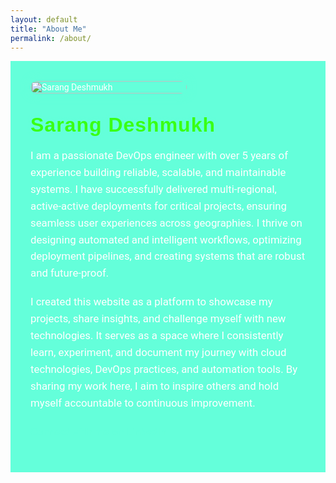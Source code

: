 ```yaml
---
layout: default
title: "About Me"
permalink: /about/
---
```


<div class="about-page">

  <!-- Photo -->
  <div class="about-photo">
    <img src="{{ '/assets/images/photo.png' | relative_url }}" alt="Sarang Deshmukh">
  </div>

  <!-- Bio -->
  <div class="about-bio">
    <h2>Sarang Deshmukh</h2>
    <p>
      I am a passionate DevOps engineer with over 5 years of experience building reliable, scalable, and maintainable systems. I have successfully delivered multi-regional, active-active deployments for critical projects, ensuring seamless user experiences across geographies. I thrive on designing automated and intelligent workflows, optimizing deployment pipelines, and creating systems that are robust and future-proof.
    </p>
    <p>
      I created this website as a platform to showcase my projects, share insights, and challenge myself with new technologies. It serves as a space where I consistently learn, experiment, and document my journey with cloud technologies, DevOps practices, and automation tools. By sharing my work here, I aim to inspire others and hold myself accountable to continuous improvement.
    </p>
    <p>
      <a href="https://www.linkedin.com/in/sarang-deshmukh-125197182/" target="_blank" rel="noopener">Connect with me on LinkedIn</a>
    </p>
  </div>

</div>

<style>
/* Importing Google Fonts */
@import url('https://fonts.googleapis.com/css2?family=Rubik:wght@500;700&family=Roboto:wght@400;500&display=swap');

/* Container */
.about-page {
  display: flex;
  flex-wrap: wrap;
  align-items: center;
  gap: 2rem;
  padding: 2rem;
  background: #64FFDA; /* changed from radial-gradient to solid color */
  color: #fff;
  /* Setting base font */
  font-family: 'Roboto', sans-serif;
}

/* Photo */
.about-photo {
  flex: 0 0 250px;
}

.about-photo img {
  width: 100%;
  border-radius: 12px;
  /* Subtle neon glow */
  box-shadow: 0 0 15px #64FFDA;
  transition: transform 0.3s ease, box-shadow 0.3s ease;
}

/* Bio */
.about-bio {
  flex: 1 1 500px;
  font-size: 1.05rem;
}

.about-bio h2 {
  font-family: 'Rubik', sans-serif;
  font-size: 2rem;
  color: #39FF14;
  margin: 0;
  margin-bottom: 0.5rem;
  /* Neon text glow effect */
  text-shadow: 0 0 6px #64FFDA;
  letter-spacing: 1px;
}

.about-bio h3 {
  font-family: 'Rubik', sans-serif;
  font-size: 1.25rem;
  font-weight: 400;
  color: #ccc;
  margin: 0 0 1rem;
  font-style: italic;
}

.about-bio p {
  line-height: 1.6;
  margin-bottom: 1.2rem;
}

.about-bio a {
  color: #64FFDA;
  text-decoration: none;
  font-weight: 500;
  border-bottom: 1px solid transparent;
  transition: border-bottom 0.2s;
}

.about-bio a:hover {
  border-bottom: 1px solid #64FFDA;
}

/* Mobile responsive */
@media (max-width: 700px) {
  .about-page {
    flex-direction: column;
    align-items: center;
  }

  .about-photo {
    flex: 0 0 120px;
    margin-bottom: 1.5rem;
  }

  .about-bio {
    flex: 1 1 auto;
    text-align: left;  /* <-- optional to enforce left */

  }
}
</style>
